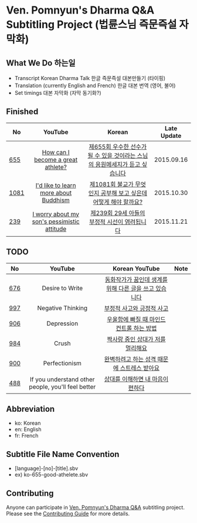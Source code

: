 # Ven. Pomnyun's Dharma Q&amp;A Subtitling Project (법륜스님 즉문즉설 자막화)

## What We Do 하는일
* Transcript Korean Dharma Talk  한글 즉문즉설 대본만들기 (타이핑)
* Translation (currently English and French) 한글 대본 번역 (영어, 불어)
* Set timings 대본 자막화 (자막 동기화?)


## Finished

| No   | YouTube | Korean | Late Update |
| ---- |:-------:|:------:|:----:|
| [655](655) | [How can I become a great athlete?](https://www.youtube.com/watch?v=4GjfwfJxv9Q) | [제655회 우수한 선수가 될 수 있을 것이라는 스님의 응원메세지가 듣고 싶습니다](https://www.youtube.com/watch?v=iVSjK141nao) | 2015.09.16 |
| [1081](1081) | [I'd like to learn more about Buddhism](https://www.youtube.com/watch?v=0owIgSNjhCU) | [제1081회 불교가 무엇인지 공부해 보고 싶은데 어떻게 해야 할까요?](https://www.youtube.com/watch?v=afD0MeWHHZs) | 2015.10.30 |
| [239](239) | [I worry about my son's pessimistic attitude](https://www.youtube.com/watch?v=IswBL6uZVF0) | [제239회 29세 아들의 부정적 시선이 염려됩니다](https://www.youtube.com/watch?v=CskTJVmwVy4) | 2015.11.21 |


## TODO

| No   | YouTube | Korean YouTube | Note |
| ---- |:-------:|:------:|:----:|
| [676](676) | Desire to Write | [동화작가가 꿈인데 생계를 위해 다른 글을 쓰고 있습니다](https://www.youtube.com/watch?v=EdbtYBtNHRA) |  |
| [997](997) | Negative Thinking | [부정적 사고와 긍정적 사고](https://www.youtube.com/watch?v=jdKgA928x08) |  |
| [906](906) | Depression | [우울함에 빠질 때 마인드 컨트롤 하는 방법](https://www.youtube.com/watch?v=hZolBTemeGY) | |
| [984](984) | Crush | [짝사랑 중인 상대가 저를 멀리해요](https://www.youtube.com/watch?v=q1BMwtjyQmU) | |
| [900](900) | Perfectionism | [완벽하려고 하는 성격 때문에 스트레스 받아요](https://www.youtube.com/watch?v=WXLF1qBHiWg) | |
| [488](488) | If you understand other people, you'll feel better | [상대를 이해하면 내 마음이 편하다](https://www.youtube.com/watch?v=e7yGY_u3H6s) | |

## Abbreviation
* ko: Korean
* en: English
* fr: French

## Subtitle File Name Convention
* [language]-[no]-[title].sbv
* ex) ko-655-good-athelete.sbv



## Contributing
Anyone can participate in [Ven. Pomnyun's Dharma Q&A](https://www.youtube.com/playlist?list=PLZKHecEKSBgZZ_draQ8jwyqehn26yG2lM) subtitling project. Please see the [Contributing Guide](CONTRIBUTING.md) for more details.
